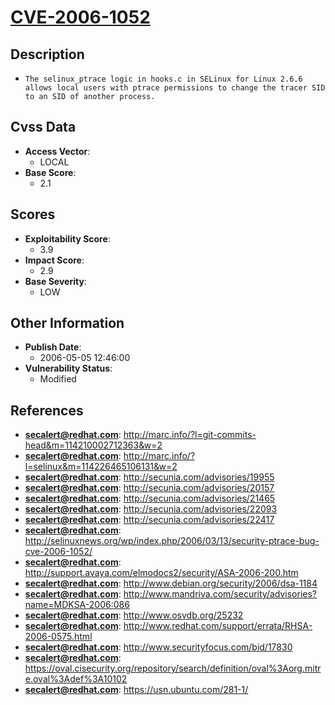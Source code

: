 
# [CVE-2006-1052](http://marc.info/?l=git-commits-head&m=114210002712363&w=2)

## Description

- `The selinux_ptrace logic in hooks.c in SELinux for Linux 2.6.6 allows local users with ptrace permissions to change the tracer SID to an SID of another process.`

## Cvss Data

- **Access Vector**:
  - LOCAL
- **Base Score**:
  - 2.1

## Scores

- **Exploitability Score**:
  - 3.9
- **Impact Score**:
  - 2.9
- **Base Severity**:
  - LOW

## Other Information

- **Publish Date**:
  - 2006-05-05 12:46:00
- **Vulnerability Status**:
  - Modified

## References

- **secalert@redhat.com**: http://marc.info/?l=git-commits-head&m=114210002712363&w=2
- **secalert@redhat.com**: http://marc.info/?l=selinux&m=114226465106131&w=2
- **secalert@redhat.com**: http://secunia.com/advisories/19955
- **secalert@redhat.com**: http://secunia.com/advisories/20157
- **secalert@redhat.com**: http://secunia.com/advisories/21465
- **secalert@redhat.com**: http://secunia.com/advisories/22093
- **secalert@redhat.com**: http://secunia.com/advisories/22417
- **secalert@redhat.com**: http://selinuxnews.org/wp/index.php/2006/03/13/security-ptrace-bug-cve-2006-1052/
- **secalert@redhat.com**: http://support.avaya.com/elmodocs2/security/ASA-2006-200.htm
- **secalert@redhat.com**: http://www.debian.org/security/2006/dsa-1184
- **secalert@redhat.com**: http://www.mandriva.com/security/advisories?name=MDKSA-2006:086
- **secalert@redhat.com**: http://www.osvdb.org/25232
- **secalert@redhat.com**: http://www.redhat.com/support/errata/RHSA-2006-0575.html
- **secalert@redhat.com**: http://www.securityfocus.com/bid/17830
- **secalert@redhat.com**: https://oval.cisecurity.org/repository/search/definition/oval%3Aorg.mitre.oval%3Adef%3A10102
- **secalert@redhat.com**: https://usn.ubuntu.com/281-1/

